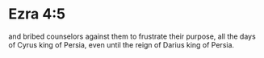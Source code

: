 # Ezra 4:5

and bribed counselors against them to frustrate their purpose, all the days of Cyrus king of Persia, even until the reign of Darius king of Persia.
